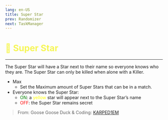 ```yaml
---
lang: en-US
title: Super Star
prev: Randomizer
next: TaskManager
---
```


# <font color="#f6f657">🌟 <b>Super Star</b></font> <Badge text="Basic" type="tip" vertical="middle"/>

***

The Super Star will have a Star next to their name so everyone knows who they are. The Super Star can only be killed when alone with a Killer.

- Max
  - Set the Maximum amount of Super Stars that can be in a match.
- Everyone knows the Super Star:
  - <font color=green>ON</font>: a <font color=yellow>yellow</font> star will appear next to the Super Star’s name
  - <font color=red>OFF</font>: the Super Star remains secret

> From: Goose Goose Duck & Coding: [KARPED1EM](https://github.com/KARPED1EM)
